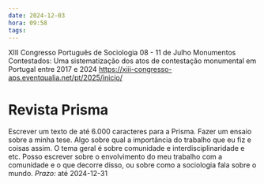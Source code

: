 ```yaml
---
date: 2024-12-03
hora: 09:58
tags:
---
```


XIII Congresso Português de Sociologia 08 - 11 de Julho
Monumentos Contestados: Uma sistematização dos atos de contestação monumental em Portugal entre 2017 e 2024
https://xiii-congresso-aps.eventqualia.net/pt/2025/inicio/


# Revista Prisma
Escrever um texto de até 6.000 caracteres para a Prisma. 
Fazer um ensaio sobre a minha tese. Algo sobre qual a importância do trabalho que eu fiz e coisas assim. O tema geral é sobre comunidade e interdisciplinaridade e etc. Posso escrever sobre o envolvimento do meu trabalho com a comunidade e o que decorre disso, ou sobre como a sociologia fala sobre o mundo. 
*Prazo:* até 2024-12-31 